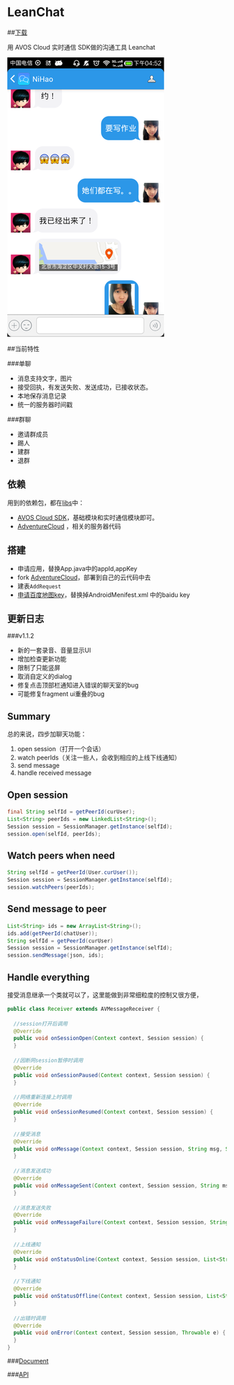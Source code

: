 # LeanChat

##[下载](http://fir.im/leanchat)

用 AVOS Cloud 实时通信 SDK做的沟通工具  Leanchat

![img](https://raw.githubusercontent.com/lzwjava/plan/master/im361.png)

##当前特性

###单聊
* 消息支持文字，图片
* 接受回执，有发送失败、发送成功，已接收状态。
* 本地保存消息记录
* 统一的服务器时间戳


###群聊
* 邀请群成员
* 踢人
* 建群
* 退群



## 依赖

用到的依赖包，都在[libs](https://github.com/avoscloud/Adventure/tree/master/libs)中：

* [AVOS Cloud SDK](https://cn.avoscloud.com/docs/sdk_down.html)，基础模块和实时通信模块即可。
* [AdventureCloud](https://github.com/avoscloud/AdventureCloud) ，相关的服务器代码

## 搭建
*  申请应用，替换App.java中的appId,appKey
*  fork [AdventureCloud](https://github.com/avoscloud/AdventureCloud)，部署到自己的云代码中去
*  建表`AddRequest`
*  [申请百度地图key](http://developer.baidu.com/map)，替换掉AndroidMenifest.xml 中的baidu key

## 更新日志

###v1.1.2
* 新的一套录音、音量显示UI
* 增加检查更新功能
* 限制了只能竖屏
* 取消自定义的dialog
* 修复点击顶部栏通知进入错误的聊天室的bug
* 可能修复fragment ui重叠的bug

## Summary

总的来说，四步加聊天功能：

1. open session（打开一个会话）
2. watch peerIds（关注一些人，会收到相应的上线下线通知）
3. send message 
4. handle received message

## Open session

```java
final String selfId = getPeerId(curUser);
List<String> peerIds = new LinkedList<String>();
Session session = SessionManager.getInstance(selfId);
session.open(selfId, peerIds);
```

## Watch peers when need

```java
String selfId = getPeerId(User.curUser());
Session session = SessionManager.getInstance(selfId);
session.watchPeers(peerIds);
```
## Send message to peer

```java
List<String> ids = new ArrayList<String>();
ids.add(getPeerId(chatUser));
String selfId = getPeerId(curUser)
Session session = SessionManager.getInstance(selfId);
session.sendMessage(json, ids);
```

## Handle everything
接受消息继承一个类就可以了，这里能做到非常细粒度的控制又很方便，

```java
public class Receiver extends AVMessageReceiver {

  //session打开后调用
  @Override  
  public void onSessionOpen(Context context, Session session) {
  }

  //因断网session暂停时调用
  @Override
  public void onSessionPaused(Context context, Session session) {
  }

  //网络重新连接上时调用
  @Override
  public void onSessionResumed(Context context, Session session) {
  }

  //接受消息
  @Override
  public void onMessage(Context context, Session session, String msg, String fromPeerId) {
  }

  //消息发送成功
  @Override
  public void onMessageSent(Context context, Session session, String msg, List<String> receivers) {
  }

  //消息发送失败
  @Override
  public void onMessageFailure(Context context, Session session, String msg, List<String> receivers) {
  }

  //上线通知
  @Override
  public void onStatusOnline(Context context, Session session, List<String> peerIds) {
  }

  //下线通知
  @Override
  public void onStatusOffline(Context context, Session session, List<String> peerIds) {
  }

  //出错时调用
  @Override
  public void onError(Context context, Session session, Throwable e) {
  }
}
```

###[Document](https://cn.avoscloud.com/docs/realtime.html)

###[API](https://cn.avoscloud.com/docs/api/android/doc/index.html)
